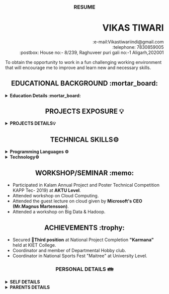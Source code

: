 ### <div align="center"> RESUME </div>

# <div align="Right"> VIKAS TIWARI </div>  
<div align="Right"> :e-mail:Vikastiwariindi@gmail.com </div>
<div align="Right"> :telephone: 7830859005</div> 
<div align="Right"> :postbox: House no:- 8/239, Raghuveer puri gali no:-1 Aligarh,202001 </div>

To obtain the opportunity to work in a fun challenging working environment that will encourage me to  improve and  learn new  and  necessary skills.  

<h2 align="center">  EDUCATIONAL BACKGROUND :mortar_board: </h2>
<details close="close">
  
<summary><b>Education Details :mortar_board:</b></summary>  
    <br/>  
    
| ** ***Degree/Qualification*** ** | ** ***Institute/School*** ** | ** ***Aggregate*** ** | ** ***Session*** ** |
| :------: | :------: | :------: | :------: |
| Master of Computer Applications (MCA) | KIET Group of Institutions,Ghaziabad | 66.67 % | 2018-2021 |
| Bachelor of Computer Applications (BCA) | GLA University, Mathura | 6.10 CGPA | 2015-2018 |  
| Intermediate | GOPIRAM PALIWAL INTER COLLEGE, ALIGARH | 52.60 % | 2015|  
| High School | KAMLA UCHATTAR M. V. ALIGARH | 58.50 % | 2012|

</details> 

<h2 align="center">  PROJECTS EXPOSURE 💡 </h2>

<details close="close">
  <summary><b> PROJECTS DETAILS💡 </b></summary>
     <br/>
<table>
  <tr>
    <th><i>**Project Name**</i></th>
    <th><i>**Technology**</i></th>
    <th><i>**Staring Date**</i></th>
    <th><i>**Ending Date**</i></th>
    <th><i>**Mambers**</i></th>
    <th><i>**Link**</i></th>
  </tr>
  <tr>
    <td>Department Student Portal</td>
    <td>HTML & CSS WordPress CMS</td>
    <td>01/2018</td>
    <td>05/2018</td>
    <td>Indivisual</td>
    <td><a href="https://www.tutorialspoint.com/cprogramming/index.htm#:~:text=C%20programming%20is%20a%20general,most%20widely%20used%20computer%20language/"><img align = "center" src ="https://github.com/VikasTiwari12/Resume/blob/main/ezgif.com-gif-maker%20(4).gif" height="25" width="70" /></a></td>
  </tr>
  <tr>
    <td>Fire Fighting Robo</td>
    <td>IOT, C</td>
    <td>01/2019</td>
    <td>03/2019</td>
    <td>3</td>
    <td><a href="https://www.tutorialspoint.com/cprogramming/index.htm#:~:text=C%20programming%20is%20a%20general,most%20widely%20used%20computer%20language/"><img align = "center" src ="https://github.com/VikasTiwari12/Resume/blob/main/ezgif.com-gif-maker%20(4).gif" height="25" width="70" /></a></td>
  </tr>
  <tr>
    <td>Infinite Runner 3D</td>
    <td>Unity, Maya, C#</td>
    <td>06/2020</td>
    <td>12/2020</td>
    <td>Indivisual</td>
    <td><a href="https://www.tutorialspoint.com/cprogramming/index.htm#:~:text=C%20programming%20is%20a%20general,most%20widely%20used%20computer%20language/"><img align = "center" src ="https://github.com/VikasTiwari12/Resume/blob/main/ezgif.com-gif-maker%20(4).gif" height="25" width="70" /></a></td>
  </tr>
 
</table>

</details>


<h2 align="center"> TECHNICAL SKILLS⚙️ </h2>
<details close="close">
 <summary> <b>Programming Languages ⚙️ </b></summary>
  <br/>

<p align = "center">
 <a href="https://www.tutorialspoint.com/cprogramming/index.htm#:~:text=C%20programming%20is%20a%20general,most%20widely%20used%20computer%20language/"><img align = "center" src ="https://github.com/VikasTiwari12/Resume/blob/main/c-programming.png" height="70" width="70" /></a>
&nbsp;	&nbsp;	&nbsp;<a href="https://www.w3schools.com/html/" target="_blank" ><img align = "center" src ="https://github.com/VikasTiwari12/Resume/blob/main/pngaaa.com-4179044.png" height="70" width="70" /></a>
&nbsp;	&nbsp; 	&nbsp;<a href="https://www.w3schools.com/css/default.asp" target="_blank" ><img align = "center"  src = "https://github.com/VikasTiwari12/Resume/blob/main/img_4048.png" height="70" width="70" /></a>
&nbsp;	&nbsp;<a href="https://www.tutorialspoint.com/java/index.htm" target="_blank" ><img align = "center" src ="https://github.com/VikasTiwari12/Resume/blob/main/java-eps-vector-logo.png" height="70" width="90" /></a>
&nbsp;<a href="https://www.markdownguide.org/" target="_blank" ><img align = "center" src ="https://github.com/VikasTiwari12/Resume/blob/main/432547040_1280x720.jpg" height="70" width="90" /></a>  
</p>

</details>

<details close="close">
<summary> <b> Technology⚙️ </b></summary>
  </br>
<p align = "center">
<a href="https://www.javatpoint.com/iot-internet-of-things" target="_blank"><img align = "center" src ="https://github.com/VikasTiwari12/Resume/blob/main/334e063ae9f247704b37549b4b0f47d1.png" height="80" width="120" /></a>
&nbsp;<a href="https://github.com/VikasTiwari12/bio"><img align = "center" src="https://github.com/VikasTiwari12/Resume/blob/main/unity-masterbrand-black.png" height="95" width="130" /></a>
  </p>
  
</details>

<h2 align="center"> WORKSHOP/SEMINAR :memo: </h2>

 
- Participated in Kalam Annual Project and Poster Technical Competition KAPP Tec- 2019) at **AKTU Level**.  
- Attended workshop on Cloud Computing.  
- Attended the guest lecture on cloud given by **Microsoft's CEO (Mr.Magnus Martensson)**.    
- Attended a workshop on Big Data & Hadoop.     
 

<h2 align="center"> ACHIEVEMENTS :trophy: </h2>

- Secured 🥉**Third position** at National Project Completion **"Karmana"** held at KIET College.
- Coordinator and member of Departmental Hobby club.
- Coordinator in National Sports Fest "Maitree" at University Level.

<h3 align="center">  PERSONAL DETAILS 👪 </h3>
<details close="close">
  
<summary><b> SELF DETAILS </b></summary>

- **Name**:- &nbsp;Vikas Tiwari  
- **(DOB)**:-&nbsp; 30/11/1996  
- **Blood Group**:-&nbsp; B ***+ve***  
- **Contact No**☎️:-&nbsp; 7830859005  
- **Permanent Address**🏠:-&nbsp; House no:- 8/239 Raghuveerpuri gali no:-1,Aligarh  
- **Correspondence Address**🏠:-&nbsp; same as permanent  
</details>

<details close="close">
  
<summary><b> PARENTS DETAILS  </b></summary>

<p align="center"><b><i> **FATHER DETAILS** </i></b></p>

- **Father Name:-**&nbsp; **Mr.** Anil Tiwari   
- **(DOB):-**&nbsp;  DD/MM/YYYY  
- **Blood Group:-**&nbsp;  B ***+ve***      
- **Contact No☎️:-**&nbsp;  **********     
- **Permanent Address🏠:-**&nbsp; House no:- 8/239 Raghuveerpuri gali no:-1,Aligarh    
- **Correspondence Address🏠:-**&nbsp; same as permanent 

<p align="center"><b><i>**MOTHER DETAILS**</i></b></p>

- **Mother Name:-**&nbsp;  **Mrs.** Radha Tiwari 
- **(DOB):-**&nbsp;  DD/MM/YYYY  
- **Blood Group:-**&nbsp;  B ***+ve***   
- **Contact No☎️:-**&nbsp;  *********    
- **Permanent Address🏠:-**&nbsp;  House No:-8/239 Raghuveerpuri gali no:-1,Aligarh  
- **Correspondence Address🏠:-**&nbsp; same as permanent  
</details>






